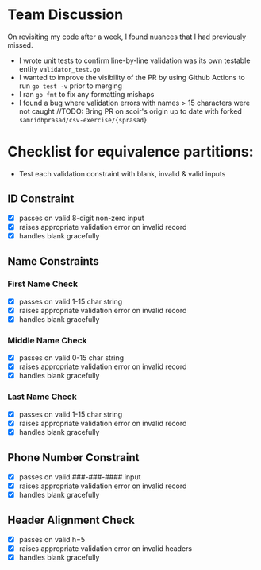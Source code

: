 # Team Discussion

On revisiting my code after a week, I found nuances that I had previously missed. 
- I wrote unit tests to confirm line-by-line validation was its own testable entity `validator_test.go`
- I wanted to improve the visibility of the PR by using Github Actions to run `go test -v` prior to merging
- I ran `go fmt` to fix any formatting mishaps 
- I found a bug where validation errors with names > 15 characters were not caught
//TODO: Bring PR on scoir's origin up to date with forked `samridhprasad/csv-exercise/{sprasad}` 

# Checklist for equivalence partitions:
- Test each validation constraint with blank, invalid & valid inputs

## ID Constraint 
-[x] passes on valid 8-digit non-zero input
-[x] raises appropriate validation error on invalid record
-[x] handles blank gracefully

## Name Constraints
### First Name Check
-[x] passes on valid 1-15 char string 
-[x] raises appropriate validation error on invalid record
-[x] handles blank gracefully

### Middle Name Check
-[x] passes on valid 0-15 char string 
-[x] raises appropriate validation error on invalid record
-[x] handles blank gracefully

### Last Name Check
-[x] passes on valid 1-15 char string 
-[x] raises appropriate validation error on invalid record
-[x] handles blank gracefully

## Phone Number Constraint
-[x] passes on valid ###-###-#### input
-[x] raises appropriate validation error on invalid record
-[x] handles blank gracefully

## Header Alignment Check
-[x] passes on valid h=5
-[x] raises appropriate validation error on invalid headers
-[x] handles blank gracefully 
